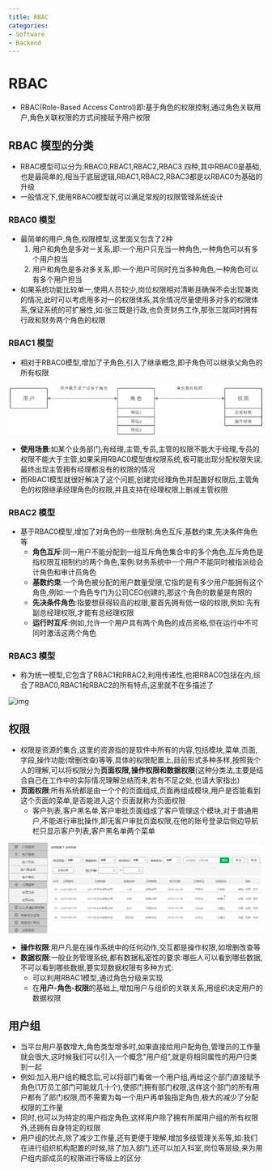 ```yaml
---
title: RBAC
categories:
- Software
- Backend
---
```

# RBAC

- RBAC(Role-Based Access Control)即:基于角色的权限控制,通过角色关联用户,角色关联权限的方式间接赋予用户权限

## RBAC 模型的分类

- RBAC模型可以分为:RBAC0,RBAC1,RBAC2,RBAC3 四种,其中RBAC0是基础,也是最简单的,相当于底层逻辑,RBAC1,RBAC2,RBAC3都是以RBAC0为基础的升级
- 一般情况下,使用RBAC0模型就可以满足常规的权限管理系统设计

### RBAC0 模型

- 最简单的用户,角色,权限模型,这里面又包含了2种
    1. 用户和角色是多对一关系,即:一个用户只充当一种角色,一种角色可以有多个用户担当
    2. 用户和角色是多对多关系,即:一个用户可同时充当多种角色,一种角色可以有多个用户担当
- 如果系统功能比较单一,使用人员较少,岗位权限相对清晰且确保不会出现兼岗的情况,此时可以考虑用多对一的权限体系,其余情况尽量使用多对多的权限体系,保证系统的可扩展性,如:张三既是行政,也负责财务工作,那张三就同时拥有行政和财务两个角色的权限

### RBAC1 模型

- 相对于RBAC0模型,增加了子角色,引入了继承概念,即子角色可以继承父角色的所有权限

![img](https://raw.githubusercontent.com/LuShan123888/Files/main/Pictures/CN3L7POv7d8Ku1QMnXGU.png)

- **使用场景**:如某个业务部门,有经理,主管,专员,主管的权限不能大于经理,专员的权限不能大于主管,如果采用RBAC0模型做权限系统,极可能出现分配权限失误,最终出现主管拥有经理都没有的权限的情况
- 而RBAC1模型就很好解决了这个问题,创建完经理角色并配置好权限后,主管角色的权限继承经理角色的权限,并且支持在经理权限上删减主管权限

### RBAC2 模型

- 基于RBAC0模型,增加了对角色的一些限制:角色互斥,基数约束,先决条件角色等
    - **角色互斥**:同一用户不能分配到一组互斥角色集合中的多个角色,互斥角色是指权限互相制约的两个角色,案例:财务系统中一个用户不能同时被指派给会计角色和审计员角色
    - **基数约束**:一个角色被分配的用户数量受限,它指的是有多少用户能拥有这个角色,例如:一个角色专门为公司CEO创建的,那这个角色的数量是有限的
    - **先决条件角色**:指要想获得较高的权限,要首先拥有低一级的权限,例如:先有副总经理权限,才能有总经理权限
    - **运行时互斥**:例如,允许一个用户具有两个角色的成员资格,但在运行中不可同时激活这两个角色

### RBAC3 模型

- 称为统一模型,它包含了RBAC1和RBAC2,利用传递性,也把RBAC0包括在内,综合了RBAC0,RBAC1和RBAC2的所有特点,这里就不在多描述了

![img](http://image.woshipm.com/wp-files/2018/07/7MEIhTRfnGmV0T5MBYoH.png)

## 权限

- 权限是资源的集合,这里的资源指的是软件中所有的内容,包括模块,菜单,页面,字段,操作功能(增删改查)等等,具体的权限配置上,目前形式多种多样,按照我个人的理解,可以将权限分为**页面权限,操作权限和数据权限**(这种分类法,主要是结合自己在工作中的实际情况理解总结而来,若有不足之处,也请大家指出)
- **页面权限**:所有系统都是由一个个的页面组成,页面再组成模块,用户是否能看到这个页面的菜单,是否能进入这个页面就称为页面权限
    - 客户列表,客户黑名单,客户审批页面组成了客户管理这个模块,对于普通用户,不能进行审批操作,即无客户审批页面权限,在他的账号登录后侧边导航栏只显示客户列表,客户黑名单两个菜单

<img src="https://raw.githubusercontent.com/LuShan123888/Files/main/Pictures/zZMuljfwRvu8Be6oEFlV.png" alt="img" style="zoom:50%;" />

- **操作权限**:用户凡是在操作系统中的任何动作,交互都是操作权限,如增删改查等
- **数据权限**:一般业务管理系统,都有数据私密性的要求:哪些人可以看到哪些数据,不可以看到哪些数据,要实现数据权限有多种方式:
    - 可以利用RBAC1模型,通过角色分级来实现
    - 在**用户-角色-权限**的基础上,增加用户与组织的关联关系,用组织决定用户的数据权限

## 用户组

- 当平台用户基数增大,角色类型增多时,如果直接给用户配角色,管理员的工作量就会很大,这时候我们可以引入一个概念"用户组”,就是将相同属性的用户归类到一起
- 例如:加入用户组的概念后,可以将部门看做一个用户组,再给这个部门直接赋予角色(1万员工部门可能就几十个),使部门拥有部门权限,这样这个部门的所有用户都有了部门权限,而不需要为每一个用户再单独指定角色,极大的减少了分配权限的工作量
- 同时,也可以为特定的用户指定角色,这样用户除了拥有所属用户组的所有权限外,还拥有自身特定的权限
- 用户组的优点,除了减少工作量,还有更便于理解,增加多级管理关系等,如:我们在进行组织机构配置的时候,除了加入部门,还可以加入科室,岗位等层级,来为用户组内部成员的权限进行等级上的区分